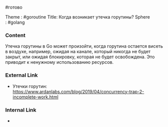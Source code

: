 #готово 

Theme : #goroutine
Title:  Когда возникает утечка горутины?
Sphere : #golang

### Content

Утечка горутины в Go может произойти, когда горутина остается висеть в воздухе, например, ожидая на канале, который никогда не будет закрыт, или ожидая блокировку, которая не будет освобождена. Это приводит к ненужному использованию ресурсов.

### External Link

- Утечки горутин: https://www.ardanlabs.com/blog/2019/04/concurrency-trap-2-incomplete-work.html

### Internal Link

- 